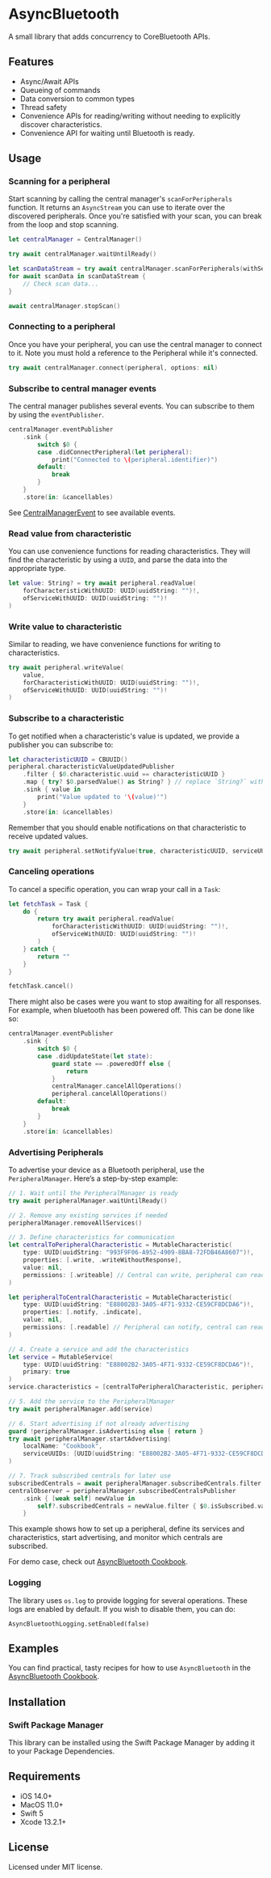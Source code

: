 # AsyncBluetooth
A small library that adds concurrency to CoreBluetooth APIs.

## Features
- Async/Await APIs
- Queueing of commands
- Data conversion to common types
- Thread safety
- Convenience APIs for reading/writing without needing to explicitly discover characteristics.
- Convenience API for waiting until Bluetooth is ready.

## Usage

### Scanning for a peripheral

Start scanning by calling the central manager's `scanForPeripherals` 
function. It returns an `AsyncStream` you can use to iterate over the 
discovered peripherals. Once you're satisfied with your scan, you can 
break from the loop and stop scanning.

```swift
let centralManager = CentralManager()

try await centralManager.waitUntilReady()

let scanDataStream = try await centralManager.scanForPeripherals(withServices: nil)
for await scanData in scanDataStream {
    // Check scan data...
}

await centralManager.stopScan()
```
### Connecting to a peripheral

Once you have your peripheral, you can use the central manager to connect 
to it. Note you must hold a reference to the Peripheral while it's 
connected.

```swift
try await centralManager.connect(peripheral, options: nil)
```

### Subscribe to central manager events

The central manager publishes several events. You can subscribe to them by using the `eventPublisher`.

```swift
centralManager.eventPublisher
    .sink {
        switch $0 {
        case .didConnectPeripheral(let peripheral):
            print("Connected to \(peripheral.identifier)")
        default:
            break
        }
    }
    .store(in: &cancellables)
```

See [CentralManagerEvent](Sources/CentralManager/CentralManagerEvent.swift) to see available events.


### Read value from characteristic

You can use convenience functions for reading characteristics. They will find the characteristic by using a `UUID`, and 
parse the data into the appropriate type.

```swift
let value: String? = try await peripheral.readValue(
    forCharacteristicWithUUID: UUID(uuidString: "")!,
    ofServiceWithUUID: UUID(uuidString: "")!
)

```

### Write value to characteristic

Similar to reading, we have convenience functions for writing to characteristics.

```swift
try await peripheral.writeValue(
    value,
    forCharacteristicWithUUID: UUID(uuidString: "")!,
    ofServiceWithUUID: UUID(uuidString: "")!
)

```

### Subscribe to a characteristic

To get notified when a characteristic's value is updated, we provide a publisher you can subscribe to:

```swift
let characteristicUUID = CBUUID()
peripheral.characteristicValueUpdatedPublisher
    .filter { $0.characteristic.uuid == characteristicUUID }
    .map { try? $0.parsedValue() as String? } // replace `String?` with your type
    .sink { value in
        print("Value updated to '\(value)'")
    }
    .store(in: &cancellables)
```

Remember that you should enable notifications on that characteristic to receive updated values.

```swift
try await peripheral.setNotifyValue(true, characteristicUUID, serviceUUID)
```

### Canceling operations

To cancel a specific operation, you can wrap your call in a `Task`:

```swift
let fetchTask = Task {
    do {
        return try await peripheral.readValue(
            forCharacteristicWithUUID: UUID(uuidString: "")!,
            ofServiceWithUUID: UUID(uuidString: "")!
        )
    } catch {
        return ""
    }
}

fetchTask.cancel()
```

There might also be cases were you want to stop awaiting for all responses. For example, when bluetooth has been powered off. This can be done like so:

```swift
centralManager.eventPublisher
    .sink {
        switch $0 {
        case .didUpdateState(let state):
            guard state == .poweredOff else {
                return
            }
            centralManager.cancelAllOperations()
            peripheral.cancelAllOperations()
        default:
            break
        }
    }
    .store(in: &cancellables)
```

### Advertising Peripherals

To advertise your device as a Bluetooth peripheral, use the `PeripheralManager`. Here’s a step-by-step example:

```swift
// 1. Wait until the PeripheralManager is ready
try await peripheralManager.waitUntilReady()

// 2. Remove any existing services if needed
peripheralManager.removeAllServices()

// 3. Define characteristics for communication
let centralToPeripheralCharacteristic = MutableCharacteristic(
    type: UUID(uuidString: "993F9F06-A952-4909-8BA8-72FDB46A8607")!,
    properties: [.write, .writeWithoutResponse],
    value: nil,
    permissions: [.writeable] // Central can write, peripheral can read
)

let peripheralToCentralCharacteristic = MutableCharacteristic(
    type: UUID(uuidString: "E88002B3-3A05-4F71-9332-CE59CF8DCDA6")!,
    properties: [.notify, .indicate],
    value: nil,
    permissions: [.readable] // Peripheral can notify, central can read
)

// 4. Create a service and add the characteristics
let service = MutableService(
    type: UUID(uuidString: "E88002B2-3A05-4F71-9332-CE59CF8DCDA6")!,
    primary: true
)
service.characteristics = [centralToPeripheralCharacteristic, peripheralToCentralCharacteristic]

// 5. Add the service to the PeripheralManager
try await peripheralManager.add(service)

// 6. Start advertising if not already advertising
guard !peripheralManager.isAdvertising else { return }
try await peripheralManager.startAdvertising(
    localName: "Cookbook",
    serviceUUIDs: [UUID(uuidString: "E88002B2-3A05-4F71-9332-CE59CF8DCDA6")!]
)

// 7. Track subscribed centrals for later use
subscribedCentrals = await peripheralManager.subscribedCentrals.filter { $0.isSubscribed.value }
centralObserver = peripheralManager.subscribedCentralsPublisher
    .sink { [weak self] newValue in
        self?.subscribedCentrals = newValue.filter { $0.isSubscribed.value }
    }
```

This example shows how to set up a peripheral, define its services and characteristics, start advertising, and monitor which centrals are subscribed.

For demo case, check out [AsyncBluetooth Cookbook](https://github.com/manolofdez/AsyncBluetoothCookbook).

### Logging

The library uses `os.log` to provide logging for several operations. These logs are enabled by default. If you wish to disable them, you can do:

```
AsyncBluetoothLogging.setEnabled(false)
```

## Examples

You can find practical, tasty recipes for how to use `AsyncBluetooth` in the 
[AsyncBluetooth Cookbook](https://github.com/manolofdez/AsyncBluetoothCookbook).

## Installation

### Swift Package Manager

This library can be installed using the Swift Package Manager by adding it 
to your Package Dependencies.

## Requirements

- iOS 14.0+
- MacOS 11.0+
- Swift 5
- Xcode 13.2.1+

## License

Licensed under MIT license.
